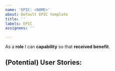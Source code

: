 ```yaml
---
name: 'EPIC: <NAME>'
about: Default EPIC template
title: ''
labels: EPIC
assignees: ''

---
```


As a **role** I can **capability** so that **received benefit**.

(Potential) User Stories:
-
